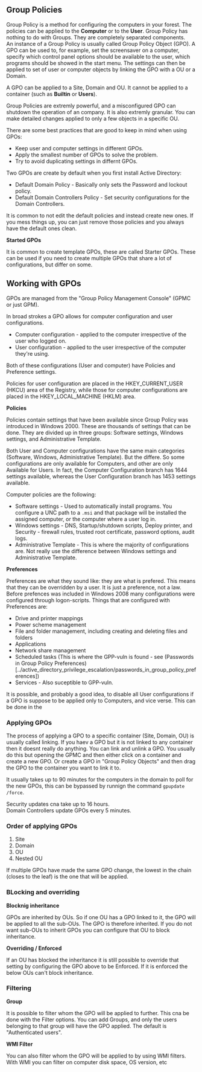 ## Group Policies

Group Policy is a method for configuring the computers in your forest. The policies can be applied to the **Computer** or to the **User**.
Group Policy has nothing to do with Groups. They are completely separated components.  
An instance of a Group Policy is usually called  Group Policy Object (GPO). A GPO can be used to, for example, set the screensaver on a computer, specify which control panel options should be available to the user, which programs should be showed in the start menu. The settings can then be applied to set of user or computer objects by linking the GPO with a OU or a Domain.

A GPO can be applied to a Site, Domain and OU. It cannot be applied to a container (such as **Builtin** or **Users**).


Group Policies are extremly powerful, and a misconfigured GPO can shutdown the operation of an company. It is also extremly granular. You can make detailed changes applied to only a few objects in a specific OU.

There are some best practices that are good to keep in mind when using GPOs:

- Keep user and computer settings in different GPOs.
- Apply the smallest number of GPOs to solve the problem.
- Try to avoid duplicating settings in differnt GPOs.

Two GPOs are create by default when you first install Active Directory:

- Default Domain Policy - Basically only sets the Password and lockout policy.
- Default Domain Controllers Policy - Set security configurations for the Domain Controllers.

It is common to not edit the default policies and instead create new ones. If you mess things up, you can just remove those policies and you always have the default ones clean.


**Started GPOs**

It is common to create template GPOs, these are called Starter GPOs. These can be used if you need to create multiple GPOs that share a lot of configurations, but differ on some. 

## Working with GPOs

GPOs are managed from the "Group Policy Management Console" (GPMC or just GPM). 

In broad strokes a GPO allows for computer configuration and user configurations.

- Computer configuration - applied to the computer irrespective of the user who logged on.
- User configuration - applied to the user irrespective of the computer they're using.

Both of these configurations (User and computer) have Policies and Preference settings.

Policies for user configuration are placed in the HKEY_CURRENT_USER (HKCU) area of the Registry, while those for computer configurations are placed in the HKEY_LOCAL_MACHINE (HKLM) area.


**Policies**

Policies contain settings that have been available since Group Policy was introduced in Windows 2000. These are thousands of settings that can be done. They are divided up in three groups: Software settings, Windows settings, and Administrative Template.

Both User and Computer configurations have the same main categories (Software, Windows, Administrative Template). But the differe. So some configurations are only available for Computers, and other are only Available for Users.
In fact, the Computer Configuration branch has 1644 settings available, whereas the User Configuration branch has 1453 settings available.

Computer policies are the following:

- Software settings - Used to automatically install programs. You configure a UNC path to a `.msi` and that package will be installed the assigned computer, or the computer where a user log in.
- Windows settings - DNS, Startup/shutdown scripts, Deploy printer, and Security - firewall rules, trusted root certificate, password options, audit logs.
- Administrative Template - This is where the majority of configurations are. Not really use the difference between Windows settings and Administrative Template.

**Preferences**

Preferences are what they sound like: they are what is prefered. This means that they can be overridden by a user. It is just a preference, not a law.
Before prefences was included in Windows 2008 many configurations were configured through logon-scripts. 
Things that are configured with Preferences are:
- Drive and printer mappings
- Power scheme management
- File and folder management, including creating and deleting files and folders
- Applications
- Network share management
- Scheduled tasks (This is where the GPP-vuln is found - see (Passwords in Group Policy Preferences)[../active_directory_privilege_escalation/passwords_in_group_policy_preferences])
- Services - Also suceptible to GPP-vuln.



It is possible, and probably a good idea, to disable all User configurations if a GPO is suppose to be applied only to Computers, and vice verse. This can be done in the 


### Applying GPOs

The process of applying a GPO to a specific container (Site, Domain, OU) is usually called linking. If you haev a GPO but it is not linked to any container then it doesnt really do anything. You can link and unlink a GPO. You usually do this but opening the GPMC and then either click on a container and create a new GPO. Or create a GPO in "Group Policy Objects" and then drag the GPO to the container you want to link it to.

It usually takes up to 90 minutes for the computers in the domain to poll for the new GPOs, this can be bypassed by runnign the command `gpupdate /force`.

Security updates cna take up to 16 hours.  
Domain Controllers update GPOs every 5 minutes.


### Order of applying GPOs


1. Site
2. Domain
3. OU
4. Nested OU

If multiple GPOs have made the same GPO change, the lowest in the chain (closes to the leaf) is the one that will be applied.


### BLocking and overriding

**Blocknig inheritance**

GPOs are inherited by OUs. So if one OU has a GPO linked to it, the GPO will be applied to all the sub-OUs. The GPO is therefore inherited. If you do not want sub-OUs to inherit GPOs you can configure that OU to block inheritance. 


**Overriding / Enforced**

If an OU has blocked the inheritance it is still possible to override that setting by configuring the GPO above to be Enforced. If it is enforced the below OUs can't block inheritance.


### Filtering

**Group**

It is possible to filter whom the GPO will be applied to further. This cna be done with the Filter options. You can add Groups, and only the users belonging to that group will have the GPO applied. The default is "Authenticated users".

**WMI Filter**

You can also filter whom the GPO will be applied to by using WMI filters. With WMI you can filter on computer disk space, OS version, etc 

